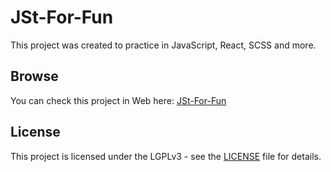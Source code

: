 # JSt-For-Fun
This project was created to practice in JavaScript, React, SCSS and more.
## Browse
You can check this project in Web here: [JSt-For-Fun](https://it-krivoshey.github.io/JSt-For-Fun/)
## License
This project is licensed under the LGPLv3 - see the [LICENSE](https://github.com/IT-Krivoshey/JSt-For-Fun/blob/master/LICENSE) file for details.
